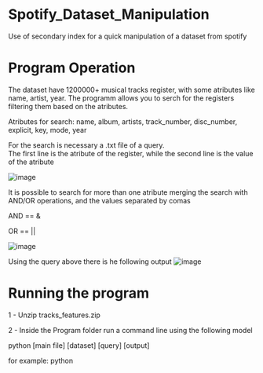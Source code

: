 # Spotify_Dataset_Manipulation
 Use of secondary index for a quick manipulation of a dataset from spotify

# Program Operation
 The dataset have 1200000+ musical tracks register, with some atributes like name, artist, year. The programm allows you to serch for the registers filtering them based on the atributes.

 Atributes for search:
 name, album, artists, track_number, disc_number, explicit, key, mode, year

 For the search is necessary a .txt file of a query.  
 The first line is the atribute of the register, while the second line is the value of the atribute
 
 ![image](https://github.com/MaBonfim/Spotify_Dataset_Manipulation/assets/126115600/059e8b32-9422-443f-8191-6d91110c9617)

 It is possible to search for more than one atribute merging the search with AND/OR operations, and the values separated by comas
 
 AND == &
 
 OR  == ||
 
 ![image](https://github.com/MaBonfim/Spotify_Dataset_Manipulation/assets/126115600/22239eff-a47b-461c-a157-343a9f2bc396)

 Using the query above there is he following output
 ![image](https://github.com/MaBonfim/Spotify_Dataset_Manipulation/assets/126115600/05902f24-f3ef-4daa-a92d-ac1d517a9560)

# Running the program
 1 - Unzip tracks_features.zip
 
 2 - Inside the Program folder run a command line using the following model

 python [main file] [dataset] [query] [output]

 for example: python

 
 
